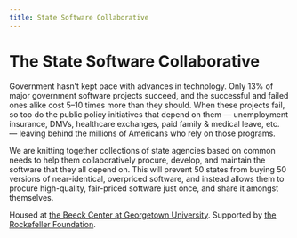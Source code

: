 ```yaml
---
title: State Software Collaborative
---
```


# The State Software Collaborative

Government hasn’t kept pace with advances in technology. Only 13% of major government software projects succeed, and the successful and failed ones alike cost 5–10 times more than they should. When these projects fail, so too do the public policy initiatives that depend on them — unemployment insurance, DMVs, healthcare exchanges, paid family &amp; medical leave, etc. — leaving behind the millions of Americans who rely on those programs.

We are knitting together collections of state agencies based on common needs to help them collaboratively procure, develop, and maintain the software that they all depend on. This will prevent 50 states from buying 50 versions of near-identical, overpriced software, and instead allows them to procure high-quality, fair-priced software just once, and share it amongst themselves.

Housed at <a href="https://beeckcenter.georgetown.edu/">the Beeck Center at Georgetown University</a>. Supported by <a href="https://www.rockefellerfoundation.org/">the Rockefeller Foundation</a>.
